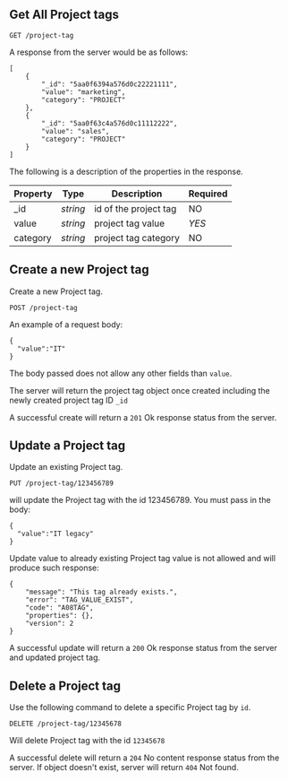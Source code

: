 ## Get All Project tags

```
GET /project-tag
```
A response from the server would be as follows:
```
[
    {
        "_id": "5aa0f6394a576d0c22221111",
        "value": "marketing",
        "category": "PROJECT"
    },
    {
        "_id": "5aa0f63c4a576d0c11112222",
        "value": "sales",
        "category": "PROJECT"
    }
]
```
The following is a description of the properties in the response.

Property | Type | Description | Required
--- | --- | --- | ---
_id | *string* | id of the project tag | NO
value | *string* | project tag value | *YES*
category | *string* | project tag category | NO

## Create a new Project tag
Create a new Project tag.
```
POST /project-tag
```
An example of a request body:
```
{ 
  "value":"IT"
}
```
The body passed does not allow any other fields than `value`.

The server will return the project tag object once created including the newly created project tag ID `_id`

A successful create will return a `201` Ok response status from the server.

## Update a Project tag
Update an existing Project tag.
```
PUT /project-tag/123456789
```
will update the Project tag with the id 123456789. You must pass in the body:
```
{ 
  "value":"IT legacy"
}
```

Update value to already existing Project tag value is not allowed and will produce such response:
```
{
    "message": "This tag already exists.",
    "error": "TAG_VALUE_EXIST",
    "code": "A08TAG",
    "properties": {},
    "version": 2
}
```

A successful update will return a `200` Ok response status from the server and updated project tag.

## Delete a Project tag
Use the following command to delete a specific Project tag by `id`.
```
DELETE /project-tag/12345678
```
Will delete Project tag with the id `12345678`

A successful delete will return a `204` No content response status from the server. If object doesn't exist, server will return `404` Not found.
